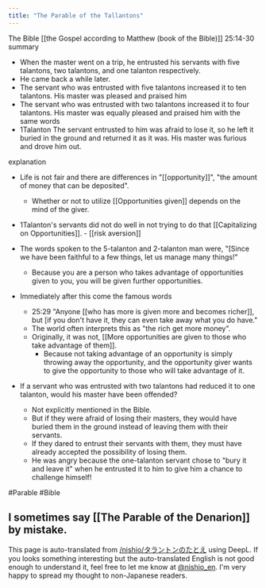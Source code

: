 ```yaml
---
title: "The Parable of the Tallantons"
---
```


The Bible [[the Gospel according to Matthew (book of the Bible)]] 25:14-30
summary
- When the master went on a trip, he entrusted his servants with five talantons, two talantons, and one talanton respectively.
- He came back a while later.
- The servant who was entrusted with five talantons increased it to ten talantons. His master was pleased and praised him
- The servant who was entrusted with two talantons increased it to four talantons. His master was equally pleased and praised him with the same words
- 1Talanton The servant entrusted to him was afraid to lose it, so he left it buried in the ground and returned it as it was. His master was furious and drove him out.

explanation
- Life is not fair and there are differences in "[[opportunity]]", "the amount of money that can be deposited".
    - Whether or not to utilize [[Opportunities given]] depends on the mind of the giver.
- 1Talanton's servants did not do well in not trying to do that [[Capitalizing on Opportunities]].
        - [[risk aversion]]
- The words spoken to the 5-talanton and 2-talanton man were, "[Since we have been faithful to a few things, let us manage many things!"
    - Because you are a person who takes advantage of opportunities given to you, you will be given further opportunities.
- Immediately after this come the famous words
    - 25:29 "Anyone [[who has more is given more and becomes richer]], but [if you don't have it, they can even take away what you do have."
    - The world often interprets this as "the rich get more money".
    - Originally, it was not, [[More opportunities are given to those who take advantage of them]].
        - Because not taking advantage of an opportunity is simply throwing away the opportunity, and the opportunity giver wants to give the opportunity to those who will take advantage of it.

- If a servant who was entrusted with two talantons had reduced it to one talanton, would his master have been offended?
    - Not explicitly mentioned in the Bible.
    - But if they were afraid of losing their masters, they would have buried them in the ground instead of leaving them with their servants.
    - If they dared to entrust their servants with them, they must have already accepted the possibility of losing them.
    - He was angry because the one-talanton servant chose to "bury it and leave it" when he entrusted it to him to give him a chance to challenge himself!


#Parable
#Bible

I sometimes say [[The Parable of the Denarion]] by mistake.
---
This page is auto-translated from [/nishio/タラントンのたとえ](https://scrapbox.io/nishio/タラントンのたとえ) using DeepL. If you looks something interesting but the auto-translated English is not good enough to understand it, feel free to let me know at [@nishio_en](https://twitter.com/nishio_en). I'm very happy to spread my thought to non-Japanese readers.